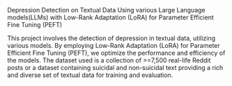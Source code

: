 Depression Detection on Textual Data Using various Large Language models(LLMs) with Low-Rank Adaptation (LoRA) for Parameter Efficient Fine Tuning (PEFT)

This project involves the detection of depression in textual data, utilizing various models. By employing Low-Rank Adaptation (LoRA) for Parameter Efficient Fine Tuning (PEFT), we optimize the performance and efficiency of the models. The dataset used is a collection of >=7,500 real-life Reddit posts or a dataset containing suicidal and non-suicidal text providing a rich and diverse set of textual data for training and evaluation.
